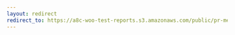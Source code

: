 ```yaml
---
layout: redirect
redirect_to: https://a8c-woo-test-reports.s3.amazonaws.com/public/pr-merge/44502/e2e/index.html
---
```

